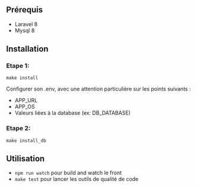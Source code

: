 # <My Stuff>

## Prérequis

- Laravel 8
- Mysql 8

## Installation

### Etape 1:
`make install`

Configurer son .env, avec une attention particulière sur les points suivants :
- APP_URL
- APP_OS
- Valeurs liées à la database (ex: DB_DATABASE)

### Etape 2:

`make install_db`

## Utilisation

- `npm run watch` pour build and watch le front
- `make test` pour lancer les outils de qualité de code
